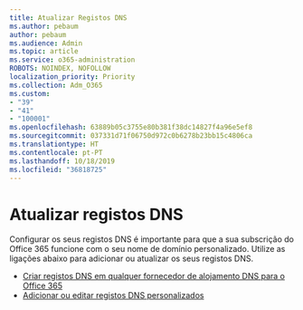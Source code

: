 ```yaml
---
title: Atualizar Registos DNS
ms.author: pebaum
author: pebaum
ms.audience: Admin
ms.topic: article
ms.service: o365-administration
ROBOTS: NOINDEX, NOFOLLOW
localization_priority: Priority
ms.collection: Adm_O365
ms.custom:
- "39"
- "41"
- "100001"
ms.openlocfilehash: 63889b05c3755e80b381f38dc14827f4a96e5ef8
ms.sourcegitcommit: 037331d71f06750d972c0b6278b23bb15c4806ca
ms.translationtype: HT
ms.contentlocale: pt-PT
ms.lasthandoff: 10/18/2019
ms.locfileid: "36818725"
---
```

# <a name="update-dns-records"></a>Atualizar registos DNS

Configurar os seus registos DNS é importante para que a sua subscrição do Office 365 funcione com o seu nome de domínio personalizado. Utilize as ligações abaixo para adicionar ou atualizar os seus registos DNS.
  
- [Criar registos DNS em qualquer fornecedor de alojamento DNS para o Office 365](https://docs.microsoft.com/office365/admin/get-help-with-domains/create-dns-records-at-any-dns-hosting-provider)  
- [Adicionar ou editar registos DNS personalizados](https://docs.microsoft.com/office365/admin/dns/add-or-edit-custom-dns-records)